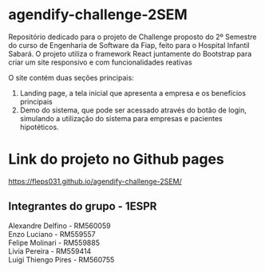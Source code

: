 # agendify-challenge-2SEM
Repositório dedicado para o projeto de Challenge proposto do 2º Semestre do curso de Engenharia de Software da Fiap, feito para o Hospital Infantil Sabará. O projeto utiliza o framework React juntamente do Bootstrap para criar um site responsivo e com funcionalidades reativas 

O site contém duas seções principais:
1. Landing page, a tela inicial que apresenta a empresa e os benefícios principais
2. Demo do sistema, que pode ser acessado através do botão de login, simulando a utilização do sistema para empresas e pacientes hipotéticos.

# Link do projeto no Github pages
https://fleps031.github.io/agendify-challenge-2SEM/

## Integrantes do grupo - 1ESPR
Alexandre Delfino - RM560059\
Enzo Luciano - RM559557\
Felipe Molinari - RM559885\
Livia Pereira - RM559414\
Luigi Thiengo Pires - RM560755
